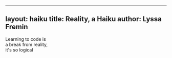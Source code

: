 
---
layout: haiku
title: Reality, a Haiku
author: Lyssa Fremin
---

Learning to code is </br>
a  break from reality, </br>
it's so logical </br>
